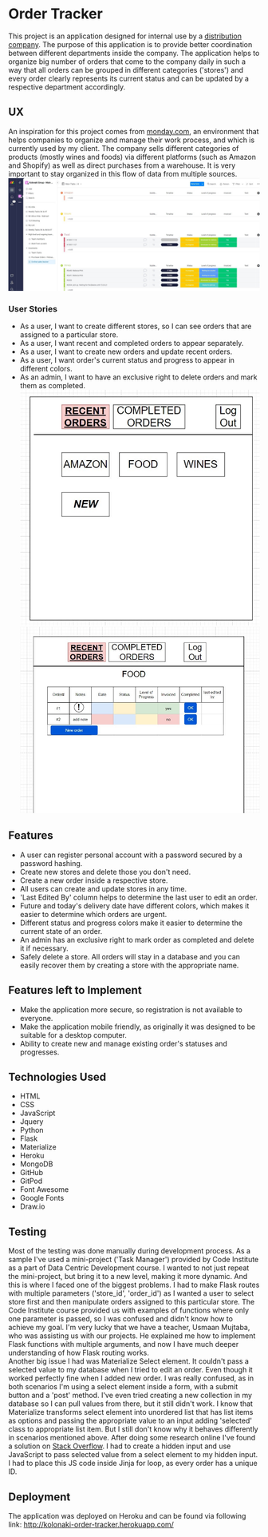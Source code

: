 # Order Tracker
This project is an application designed for internal use by a [distribution company](https://kolonakigroup.com/). The purpose of this application is to provide better coordination between different departments inside the company. The application helps to organize big number of orders that come to the company daily in such a way that all orders can be grouped in different categories ('stores') and every order clearly represents its current status and can be updated by a respective department accordingly.

## UX
An inspiration for this project comes from [monday.com](https://monday.com/), an environment that helps companies to organize and manage their work process, and which is currently used by my client. The company sells different categories of products (mostly wines and foods) via different platforms (such as Amazon and Shopify) as well as direct purchases from a warehouse. It is very important to stay organized in this flow of data from multiple sources.
![monday](/images/monday.jpg)
 
### User Stories
* As a user, I want to create different stores, so I can see orders that are assigned to a particular store.
* As a user, I want recent and completed orders to appear separately.
* As a user, I want to create new orders and update recent orders.
* As a user, I want order's current status and progress to appear in different colors.
* As an admin, I want to have an exclusive right to delete orders and mark them as completed.
![wireframe](/images/wireframe.jpg)
![wireframe](/images/wireframe2.jpg)

## Features
* A user can register personal account with a password secured by a password hashing.
* Create new stores and delete those you don't need.
* Create a new order inside a respective store.
* All users can create and update stores in any time.
* 'Last Edited By' column helps to determine the last user to edit an order.
* Future and today's delivery date have different colors, which makes it easier to determine which orders are urgent.
* Different status and progress colors make it easier to determine the current state of an order.
* An admin has an exclusive right to mark order as completed and delete it if necessary.
* Safely delete a store. All orders will stay in a database and you can easily recover them by creating a store with the appropriate name.

## Features left to Implement
* Make the application more secure, so registration is not available to everyone.
* Make the application mobile friendly, as originally it was designed to be suitable for a desktop computer.
* Ability to create new and manage existing order's statuses and progresses.

## Technologies Used
-	HTML
-	CSS
-	JavaScript
- Jquery
-	Python
-	Flask
-	Materialize
-	Heroku
-	MongoDB
-	GitHub
-	GitPod
-	Font Awesome
-	Google Fonts
-	Draw.io

## Testing
Most of the testing was done manually during development process.
As a sample I've used a mini-project ('Task Manager') provided by Code Institute as a part of Data Centric Development course.
I wanted to not just repeat the mini-project, but bring it to a new level, making it more dynamic. And this is where I faced one of the biggest problems.
I had to make Flask routes with multiple parameters ('store_id', 'order_id') as I wanted a user to select store first and then manipulate orders assigned to this particular store. The Code Institute course provided us with examples of functions where only one parameter is passed, so I was confused and didn't know how to achieve my goal. I'm very lucky that we have a teacher, Usmaan Mujtaba, who was assisting us with our projects. He explained me how to implement Flask functions with multiple arguments, and now I have much deeper understanding of how Flask routing works.<br>
Another big issue I had was Materialize Select element. It couldn't pass a selected value to my database when I tried to edit an order. Even though it worked perfectly fine when I added new order. I was really confused, as in both scenarios I'm using a select element inside a form, with a submit button and a 'post' method. I've even tried creating a new collection in my database so I can pull values from there, but it still didn't work. I know that Materialize transforms select element into unordered list that has list items as options and passing the appropriate value to an input adding 'selected' class to appropriate list item. But I still don't know why it behaves differently in scenarios mentioned above. After doing some research online I've found a solution on [Stack Overflow](https://stackoverflow.com/questions/43403306/materialize-select-dropdown-not-passing-value-to-controller-in-ruby/43404104). I had to create a hidden input and use JavaScript to pass selected value from a select element to my hidden input. I had to place this JS code inside Jinja for loop, as every order has a unique ID.

## Deployment

The application was deployed on Heroku and can be found via following link: http://kolonaki-order-tracker.herokuapp.com/
